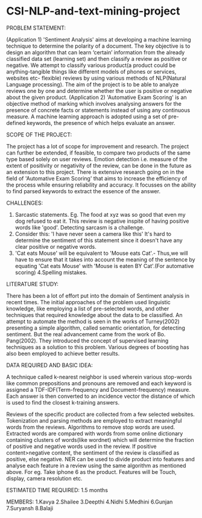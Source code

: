 CSI-NLP-and-text-mining-project
===============================


PROBLEM STATEMENT:

(Application 1)
'Sentiment Analysis' aims at developing a machine learning technique to determine the polarity of a document. The key objective is to design an algorithm that can learn ‘certain’ information from the already classified data set (learning set) and then classify a review as positive or negative.
We attempt to classify various product(a product could be anything-tangible things like different models of phones or services, websites etc- flexible) reviews by using various methods of NLP(Natural Language processing). The aim of the project is to be able to analyze reviews one by one and determine whether the user is positive or negative about the given product.
(Application 2)
'Automative Exam Scoring' is an objective method of marking which involves analysing answers for the presence of concrete facts or statements instead of using any continuous measure. A machine learning approach is adopted using a set of pre-defined keywords, the presence of which helps evaluate an answer.


SCOPE OF THE PROJECT:

The project has a lot of scope for improvement and research. The project can further be extended, if feasible, to compare two products of the same type based solely on user reviews. Emotion detection i.e. measure of the extent of positivity or negativity of the review, can be done in the future as an extension to this project.
There is extensive research going on in the field of 'Automative Exam Scoring' that aims to increase the efficiency of the process while ensuring reliability and accuracy. It focusses on the ability to find parsed keywords to extract the essence of the answer.


CHALLENGES:

1. Sarcastic statements. Eg. The food at xyz was so good that even my dog refused to eat it.
   This review is negative inspite of having positive words like 'good'. Detecting sarcasm is a challenge.
2. Consider this:
   'I have never seen a camera like this'
   It's hard to determine the sentiment of this statement since it doesn't have any clear positive or negative words.
3. 'Cat eats Mouse' will be equivalent to 'Mouse eats Cat'.-
   Thus,we will have to ensure that it takes into account the meaning of the sentence by equating 'Cat eats Mouse' with 'Mouse     is eaten BY Cat'.(For automative scoring)
4.Spelling mistakes.
 

LITERATURE STUDY:

There has been a lot of effort put into the domain of Sentiment analysis in recent times.
The initial approaches of the problem used linguistic knowledge, like employing a list of pre-selected words, and other techniques that required knowledge about the data to be classified. An attempt to automate the method is seen in the works of Turney(2002) presenting a simple algorithm, called semantic orientation, for detecting sentiment. But the real advancement came from the work of Bo. Pang(2002). They introduced the concept of supervised learning techniques as a solution to this problem. Various degrees of boosting has also been employed to achieve better results.


DATA REQUIRED AND BASIC IDEA:

A technique called k-nearest neighbor is used wherein various stop-words like common prepositions and pronouns are removed and each keyword is assigned a TDF-IDF(Term-frequency and Document-frequency) measure.
Each answer is then converted to an incidence vector the distance of which is used to find the closest k-training answers.

Reviews of the specific product are collected from a few selected websites. Tokenization and parsing methods are employed to extract meaningful words from the reviews.
Algorithms to remove stop words are used. Extracted words are compared with words from some online dictionary containing clusters of words(like wordnet) which will determine the fraction of positive and negative words used in the review. If positive content>negative content, the sentiment of the review is classified as positive, else negative.
NER can be used to divide product into features and analyse each feature in a review using the same algorithm as mentioned  above. For eg. Take iphone 6 as the product. Features will be Touch, display, camera resolution etc.
 

ESTIMATED TIME REQUIRED: 1.5 months

MEMBERS:
1.Kavya
2.Shailee
3.Deepthi
4.Nidhi
5.Medhini
6.Gunjan
7.Suryansh
8.Balaji
